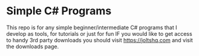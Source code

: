 # Simple C# Programs
This repo is for any simple beginner/intermediate C# programs that I develop as tools, for tutorials or just for fun
IF you would like to get access to handy 3rd party downloads you should visit https://joltshq.com and visit the downloads page.
